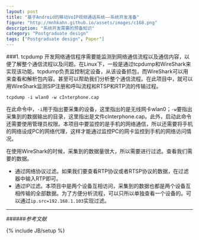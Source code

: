 ```yaml
---
layout: post
title: "基于Android的移动VoIP视频通话系统——系统开发准备"
figure: "http://mnhkahn.github.io/assets/images/c168.png"
description: "系统开发需要的预备知识"
category: "Postgraduate design"
tags: ["Postgraduate design", Paper"]
---
```


###1. tcpdump
开发网络通信程序需要能监测到网络通信流程以及通信内容，以便了解整个通信流程以及问题。在Linux下，一般是通过tcpdump和WireShark来实现该功能。tcpdump负责监控制定设备，从该设备抓包，而WireShark可以用来查看和解析包内容。甚至可以帮助我们分析整个通信流程。在此项目中，就可以用WireShark监测SIP注册和呼叫流程和RTSP和RTP流的传输过程。

	tcpdump -i wlan0 -w cInterphone.cap

在此命令中，`-i`用于指出要采集的设备，这里指出的是无线网卡wlan0；`-w`要指出采集到的数据输出的目录，这里指出是文件cInterphone.cap。此外，启动此命令还需要使用管理员权限。本项目中要监控的是手机的网络通信，所以还需要将手机的网络设成PC的网络代理，这样才能通过监控PC的网卡监控到手机的网络访问情况。

在使用WireShark的时候，采集到的数据量很大，所以需要进行过滤。查看我们需要的数据。

+ 通过网络协议过滤。如果我们要查看RTP协议或者RTSP协议的数据，在过滤器中输入RTP即可。
+ 通过IP过滤。本项目中是两个设备互相访问，采集到的数据也都是两个设备互相传输的全部数据。为了方便分析流程，可以只所以单独查看一个设备的。可以通过`ip.src=192.168.1.103`实现过滤。

---
######*参考文献*



{% include JB/setup %}